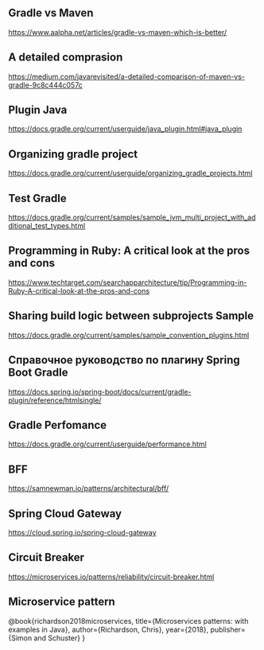 ## Gradle vs Maven

https://www.aalpha.net/articles/gradle-vs-maven-which-is-better/

## A detailed comprasion

https://medium.com/javarevisited/a-detailed-comparison-of-maven-vs-gradle-9c8c444c057c

## Plugin Java

https://docs.gradle.org/current/userguide/java_plugin.html#java_plugin

## Organizing gradle project

https://docs.gradle.org/current/userguide/organizing_gradle_projects.html

## Test Gradle

https://docs.gradle.org/current/samples/sample_jvm_multi_project_with_additional_test_types.html

## Programming in Ruby: A critical look at the pros and cons

https://www.techtarget.com/searchapparchitecture/tip/Programming-in-Ruby-A-critical-look-at-the-pros-and-cons

## Sharing build logic between subprojects Sample

https://docs.gradle.org/current/samples/sample_convention_plugins.html

## Справочное руководство по плагину Spring Boot Gradle

https://docs.spring.io/spring-boot/docs/current/gradle-plugin/reference/htmlsingle/

## Gradle Perfomance

https://docs.gradle.org/current/userguide/performance.html

## BFF

https://samnewman.io/patterns/architectural/bff/

## Spring Cloud Gateway

https://cloud.spring.io/spring-cloud-gateway

## Circuit Breaker

https://microservices.io/patterns/reliability/circuit-breaker.html

## Microservice pattern

@book{richardson2018microservices,
title={Microservices patterns: with examples in Java},
author={Richardson, Chris},
year={2018},
publisher={Simon and Schuster}
}
